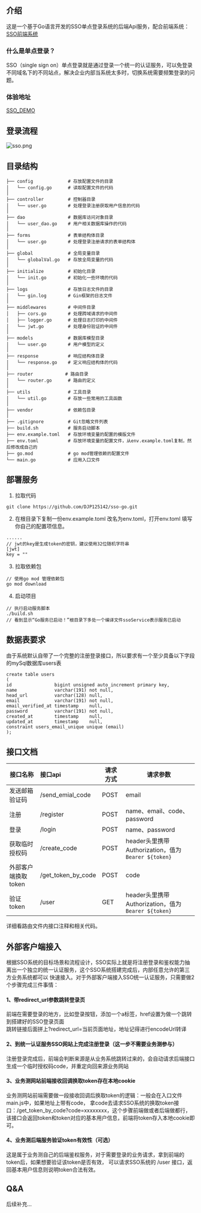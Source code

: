 ## 介绍
这是一个基于Go语言开发的SSO单点登录系统的后端Api服务，配合前端系统：[SSO前端系统](https://github.com/DJP125142/account-vue "SSO前端系统")

### 什么是单点登录？
SSO（single sign on）单点登录就是通过登录一个统一的认证服务，可以免登录不同域名下的不同站点，解决企业内部当系统太多时，切换系统需要频繁登录的问题。   

### 体验地址
[SSO_DEMO](https://account.djp.org.cn/ "出自大鸡排工作室")

## 登录流程
![sso.png](sso.png)

## 目录结构
```
├── config             # 存放配置文件的目录
│   └── config.go      # 读取配置文件的代码
│
├── controller         # 控制器目录
│   └── user.go        # 处理登录注册获取用户信息的代码
│
├── dao                # 数据库访问对象目录
│   └── user_dao.go    # 用户相关数据库操作的代码
│
├── forms              # 表单结构体目录
│   └── user.go        # 处理登录注册请求的表单结构体
│
├── global             # 全局变量目录
│   └── globalVal.go   # 存放全局变量的代码
│
├── initialize         # 初始化目录
│   └── init.go        # 初始化一些环境的代码
│
├── logs               # 存放日志文件的目录
│   └── gin.log        # Gin框架的日志文件
│
├── middlewares        # 中间件目录
│   ├── cors.go        # 处理跨域请求的中间件
│   ├── logger.go      # 处理日志打印的中间件
│   └── jwt.go         # 处理身份验证的中间件
│
├── models             # 数据库模型目录
│   └── user.go        # 用户模型的定义
│
├── response           # 响应结构体目录
│   └── response.go    # 定义响应结构体的代码
│
├── router            # 路由目录
│   └── router.go      # 路由的定义
│
├── utils              # 工具目录
│   └── util.go        # 存放一些常用的工具函数
│
├── vendor             # 依赖包目录
│
├── .gitignore         # Git忽略文件列表
├── build.sh           # 服务启动脚本
├── env.example.toml   # 存放环境变量的配置的模版文件
├── env.toml           # 存放环境变量的配置文件，从env.example.toml复制，然后修改成自己的
├── go.mod             # go mod管理依赖的配置文件
└── main.go            # 应用入口文件
```
## 部署服务
1. 拉取代码
```
git clone https://github.com/DJP125142/sso-go.git
```
2. 在根目录下复制一份env.example.toml 改名为env.toml，打开env.toml 填写你自己的配置项信息。  
```
......
// jwt的key是生成token的密钥，建议使用32位随机字符串
[jwt]
key = ""
```
3. 拉取依赖包
```
// 使用go mod 管理依赖包
go mod download
```
4. 启动项目
```
// 执行启动服务脚本
./build.sh
// 看到显示“Go服务已启动！”根目录下多处一个编译文件ssoService表示服务已启动
```

## 数据表要求
由于系统默认自带了一个完整的注册登录接口，所以要求有一个至少具备以下字段的mySql数据库users表
```
create table users
(
id                bigint unsigned auto_increment primary key,
name              varchar(191) not null,
head_url          varchar(128) null,
email             varchar(191) not null,
email_verified_at timestamp    null,
password          varchar(191) not null,
created_at        timestamp    null,
updated_at        timestamp    null,
constraint users_email_unique unique (email)
);
```

## 接口文档
| 接口名称          | 接口api | 请求方式  | 请求参数          |
|---------------| :---------- |-------|---------------|
|发送邮箱验证码	|/send_emial_code| 	POST	 |email|
|注册	|/register	| POST	 |name、email、code、password|
|登录	|/login	| POST	 |name、password|
|获取临时授权码	|/create_code	| POST	 |header头里携带Authorization，值为`Bearer ${token}`|
|外部客户端换取token	|/get_token_by_code	| POST	 |code|
|验证token	|/user	| GET	  |header头里携带Authorization，值为`Bearer ${token}`|  

详细看路由文件内接口注释和相关代码。  

## 外部客户端接入
根据SSO系统的目标场景和流程设计，SSO实际上就是将注册登录和鉴权能力抽离出一个独立的统一认证服务，这个SSO系统搭建完成后，内部任意允许的第三方业务系统都可以
快速接入。对于外部客户端接入SSO统一认证服务，只需要做2个步骤完成三件事情：

#### 1、带redirect_url参数跳转登录页 
前端在需要登录的地方，比如登录按钮，添加一个a标签，href设置为做一个跳转到搭建好的SSO登录页面  
跳转链接后面拼上?redirect_url=当前页面地址，地址记得进行encodeUrl转译

#### 2、到统一认证服务SSO网站上完成注册登录（这一步不需要业务测参与）
注册登录完成后，前端会判断来源是从业务系统跳转过来的，会自动请求后端接口生成一个临时授权码code，并重定向回来源业务网站  

#### 3、业务测网站前端接收回调换取token存在本地cookie
业务测网站前端需要做一段接收回调后换取token的逻辑：一般会在入口文件main.js中，如果地址上带有code，
拿code去请求SSO系统的换取token接口：/get_token_by_code?code=xxxxxxxx，这个步骤前端做或者后端做都行，
该接口会返回token和token对应的基本用户信息，前端将token存入本地cookie即可。

#### 4、业务测后端服务验证token有效性（可选）
这是属于业务测自己的后端鉴权服务，对于需要登录的业务请求，拿到前端的token后，如果想要验证该token是否有效，
可以请求SSO系统的 /user 接口，返回基本用户信息则说明token合法有效。  

## Q&A
后续补充...